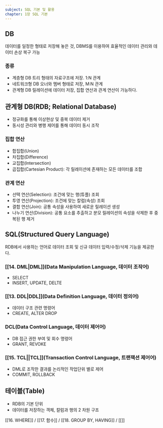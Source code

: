 ```yaml
---
subject: SQL 기본 및 활용
chapter: 1장 SQL 기본
---
```

## DB
데이터를 일정한 형태로 저장해 놓은 것, DBMS를 이용하여 효율적인 데이터 관리와 데이터 손상 복구 가능
### 종류
- 계층형 DB
	트리 형태의 자료구조에 저장. 1:N 관계
- 네트워크형 DB
	오너와 멤버 형태로 저장, M:N 관계
- 관계형 DB
	릴레이션에 데이터 저장, 집합 연산과 관계 연산이 가능하다.

## 관계형 DB(RDB; Relational Database)
- 정규화를 통해 이상현상 및 중복 데이터 제거
- 동시성 관리와 병행 제어를 통해 데이터 동시 조작
### 집합 연산
- 합집합(Union)
- 차집합(Difference)
- 교집합(Intersection)
- 곱집합(Cartesian Product): 각 릴레이션에 존재하는 모든 데이터를 조합
### 관계 연산
- 선택 연산(Selection): 조건에 맞는 행(튜플) 조회
- 투영 연산(Projection): 조건에 맞는 칼럼(속성) 조회
- 결합 연산(Join): 공통 속성을 사용하여 새로운 릴레이션 생성
- 나누기 연산(Division): 공통 요소를 추출하고 분모 릴레이션의 속성을 삭제한 후 중복된 행 제거

## SQL(Structured Query Language)
RDB에서 사용하는 언어로 데이터 조회 및 신규 데이터 입력/수정/삭제 기능을 제공한다.
### [[14. DML|DML]](Data Manipulation Language, 데이터 조작어)
- SELECT
- INSERT, UPDATE, DELTE
### [[13. DDL|DDL]](Data Definition Language, 데이터 정의어)
- 데이터 구조 관련 명령어
- CREATE, ALTER DROP
### DCL(Data Control Language, 데이터 제어어)
- DB 접근 권한 부여 및 회수 명령어 
- GRANT, REVOKE
### [[15. TCL||TCL]](Transaction Control Language, 트랜잭션 제어어)
- DML로 조작한 결과를 논리적인 작업단위 별로 제어
- COMMIT, ROLLBACK
## 테이블(Table)
- RDB의 기본 단위
- 데이터를 저장하는 객체, 칼럼과 행의 2 차원 구조

[[16. WHERE]] / [[17. 함수]] / [[18. GROUP BY, HAVING]] / [[]]
